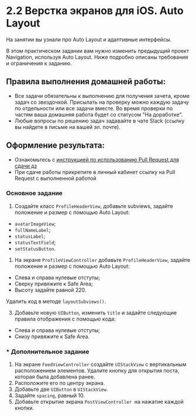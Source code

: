 # 2.2 Верстка экранов для iOS. Auto Layout

На занятии вы узнали про Auto Layout и адаптивные интерфейсы.

В этом практическом задании вам нужно изменить предыдущий проект Navigation, используя Auto Layout. Ниже подробно описаны требования и ограничения к заданию.

## Правила выполнения домашней работы:

* Все задачи обязательны к выполнению для получения зачета, кроме задач со звездочкой. Присылать на проверку можно каждую задачу по отдельности или все задачи вместе. Во время проверки по частям ваша домашняя работа будет со статусом "На доработке".
* Любые вопросы по решению задач задавайте в чате Slack (ссылку вы найдете в письме на вашей эл. почте).

## Оформление результата:

* Ознакомьтесь с [инструкцией по использованию Pull Request для сдачи дз](https://github.com/netology-code/iosui-homeworks/blob/iosui-8/Pull%20requests'%20guideline.md)
* При сдаче работы прикрепите в личный кабинет ссылку на Pull Request с выполненной работой

### Основное задание

1. Создайте класс `ProfileHeaderView`, добавьте subviews, задайте положение и размер с помощью Auto Layout:
- `avatarImageView`;
- `fullNameLabel`;
- `statusLabel`;
- `statusTextField`;
- `setStatusButton`.

1. На экране `ProfileViewController` добавьте `ProfileHeaderView`, задайте положение и размер с помощью Auto Layout:
- Слева и справа нулевые отступы;
- Сверху привяжите к Safe Area;
- Высоту задайте равной 220.

Удалить код в методе `layoutSubviews()`.

3. Добавьте новую `UIButton`, изменить `title` и задайте следующие правила отображения с помощью кода:
- Слева и справа нулевые отступы;
- Снизу привяжите к Safe Area.

### * Дополнительное задание
1. На экране `FeedViewController` создайте `UIStackView` с вертикальным расположением элементов. Удалите кнопку для открытия поста, которая была добавлена ранее.
2. Расположите его по центру экрана.
2. Добавьте две `UIButton` в `UIStackView`.
3. Задайте `spacing`, равный 10.
4. Добавьте открытие экрана `PostViewController `на нажатие каждой кнопки.
